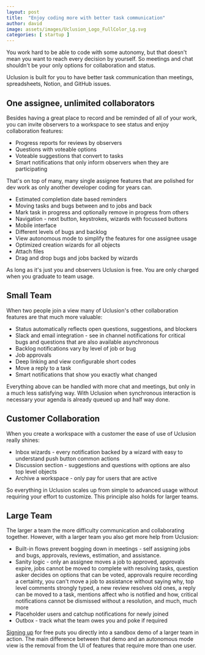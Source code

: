 ```yaml
---
layout: post
title:  "Enjoy coding more with better task communication"
author: david
image: assets/images/Uclusion_Logo_FullColor_Lg.svg
categories: [ startup ]
---
```

You work hard to be able to code with some autonomy, but that doesn't mean you want 
to reach every decision by yourself. So meetings and chat shouldn't be your only options 
for collaboration and status.

Uclusion is built for you to have better task communication than meetings, 
spreadsheets, Notion, and GitHub issues.

## One assignee, unlimited collaborators
Besides having a great place to record and be reminded of all of your work, you can invite
observers to a workspace to see status and enjoy collaboration features:
* Progress reports for reviews by observers 
* Questions with voteable options
* Voteable suggestions that convert to tasks
* Smart notifications that only inform observers when they are participating

That's on top of many, many single assignee features that are polished for dev work as
only another developer coding for years can.
* Estimated completion date based reminders
* Moving tasks and bugs between and to jobs and back
* Mark task in progress and optionally remove in progress from others
* Navigation - next button, keystrokes, wizards with focussed buttons
* Mobile interface
* Different levels of bugs and backlog
* View autonomous mode to simplify the features for one assignee usage
* Optimized creation wizards for all objects
* Attach files
* Drag and drop bugs and jobs backed by wizards


As long as it's just you and observers Uclusion is free. You are only charged when you
graduate to team usage.

## Small Team
When two people join a view many of Uclusion's other collaboration features are that much more
valuable:
* Status automatically reflects open questions, suggestions, and blockers
* Slack and email integration - see in channel notifications for critical
bugs and questions that are also available asynchronous
* Backlog notifications vary by level of job or bug
* Job approvals
* Deep linking and view configurable short codes
* Move a reply to a task
* Smart notifications that show you exactly what changed

Everything above can be handled with more chat and meetings,
but only in a much less satisfying way. With Uclusion when synchronous 
interaction is necessary your agenda is already queued up and half way
done.

## Customer Collaboration
When you create a workspace with a customer the ease of use of Uclusion 
really shines:
* Inbox wizards - every notification backed by a wizard with easy to understand push
button common actions
* Discussion section - suggestions and questions with options are also
top level objects
* Archive a workspace - only pay for users that are active

So everything in Uclusion scales up from simple to advanced usage
without requiring your effort to customize. This principle also
holds for larger teams.

## Large Team
The larger a team the more difficulty communication and collaborating 
together. However, with a larger team you also get more help from 
Uclusion:
* Built-in flows prevent bogging down in meetings -
self assigning jobs and bugs, approvals, reviews, estimation, and 
assistance.
* Sanity logic - only an assignee moves a job to approved,
approvals expire, jobs cannot be moved to complete with resolving tasks,
question asker decides on options that can be voted, approvals require
recording a certainty, you can't move a job to assistance without saying
why, top level comments strongly typed, a new review
resolves old ones, a reply can be moved to a task, mentions
affect who is notified and how, critical notifications cannot be 
dismissed without a resolution, and much, much more
* Placeholder users and catchup notifications for newly joined
* Outbox - track what the team owes you and poke if required

[Signing up](https://uclusion.com) for free puts you directly into a sandbox demo of a larger team in action.
The main difference between that demo and an autonomous mode view is the removal from the UI of features that require 
more than one user.







